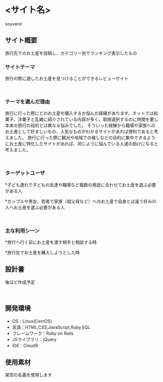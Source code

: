 # <サイト名>
souvenir
## サイト概要
旅行先でのお土産を投稿し、カテゴリー別でランキング表示したもの
### サイトテーマ
旅行の際に適したお土産を見つけることができるレビューサイト

​
### テーマを選んだ理由
旅行に行った際にどのお土産を購入するか悩んだ経緯があります。ネットでは和菓子、洋菓子と乱雑に紹介されている内容が多く、取捨選択するのに時間を要し本来の旅行の目的とは異なる悩みでした。
そういった経験から職場や家族へのお土産として好ましいもの、人気なものがわかるサイトがあれば便利であると考えました。
旅行に行った際に観光や地域での催しなどの目的に集中できるようにお土産に特化したサイトがあれば、同じように悩んでいる人達の助けになると考えました。


​
### ターゲットユーザ
*子ども連れで子どもの友達や職場など複数の用途に合わせてお土産を選ぶ必要がある人

*カップルや男女、若者で家族（祖父母など）へのお土産で自身とは違う好みの人へお土産を選ぶ必要がある人

​
### 主な利用シーン
*旅行へ行く前にお土産を渡す相手と相談する時

*旅行先でお土産を購入しようとした時
​
## 設計書
後ほど作成予定

​
## 開発環境
- OS：Linux(CentOS)
- 言語：HTML,CSS,JavaScript,Ruby,SQL
- フレームワーク：Ruby on Rails
- JSライブラリ：jQuery
- IDE：Cloud9
​
## 使用素材
架空の名義を使用します
